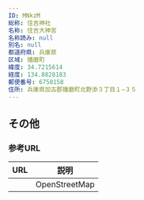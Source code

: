 ```yaml
---
ID: MNkzM
総称: 住吉神社
名称: 住吉大神宮
名称読み: null
別名: null
都道府県: 兵庫県
区域: 播磨町
緯度: 34.7215614
経度: 134.8828183
郵便番号: 6750158
住所: 兵庫県加古郡播磨町北野添３丁目１−３５
---
```


## その他

### 参考URL

| URL | 説明          |
| --- | ------------- |
|     | OpenStreetMap |
